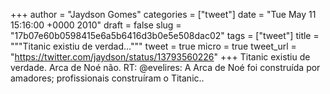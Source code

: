 
+++
author = "Jaydson Gomes"
categories = ["tweet"]
date = "Tue May 11 15:16:00 +0000 2010"
draft = false
slug = "17b07e60b0598415e6a5b6416d3b0e5e508dac02"
tags = ["tweet"]
title = """Titanic existiu de verdad..."""
tweet = true
micro = true
tweet_url = "https://twitter.com/jaydson/status/13793560226"
+++
Titanic existiu de verdade. Arca de Noé não. RT: @evelires: A Arca de Noé foi construída por amadores; profissionais construíram o Titanic..
